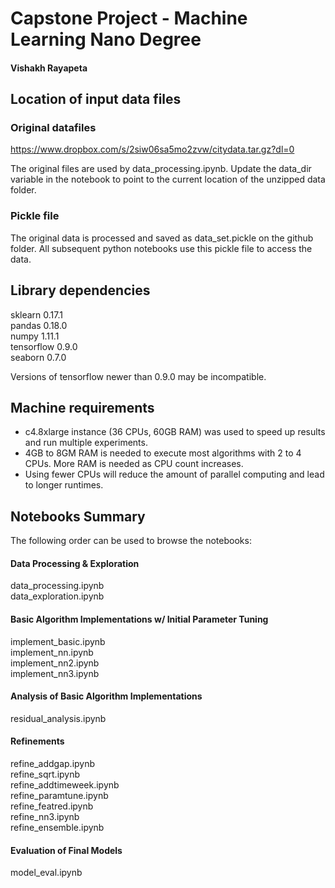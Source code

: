 # Capstone Project - Machine Learning Nano Degree
#### Vishakh Rayapeta

## Location of input data files
### Original datafiles
https://www.dropbox.com/s/2siw06sa5mo2zvw/citydata.tar.gz?dl=0

The original files are used by data\_processing.ipynb. Update the data\_dir variable in the notebook to point to the current location of the unzipped data folder.

### Pickle file
The original data is processed and saved as data\_set.pickle on the github folder. All subsequent python notebooks use this pickle file to access the data.


## Library dependencies
sklearn    0.17.1    
pandas     0.18.0    
numpy      1.11.1     
tensorflow 0.9.0    
seaborn    0.7.0    

Versions of tensorflow newer than 0.9.0 may be incompatible.

## Machine requirements
* c4.8xlarge instance (36 CPUs, 60GB RAM) was used to speed up results and run multiple experiments.    
* 4GB to 8GM RAM is needed to execute most algorithms with 2 to 4 CPUs. More RAM is needed as CPU count increases.
* Using fewer CPUs will reduce the amount of parallel computing and lead to longer runtimes.

## Notebooks Summary
The following order can be used to browse the notebooks:

#### Data Processing & Exploration
data\_processing.ipynb    
data\_exploration.ipynb     

#### Basic Algorithm Implementations w/ Initial Parameter Tuning
implement\_basic.ipynb    
implement\_nn.ipynb     
implement\_nn2.ipynb    
implement\_nn3.ipynb    

#### Analysis of Basic Algorithm Implementations
residual\_analysis.ipynb    

#### Refinements
refine\_addgap.ipynb     
refine\_sqrt.ipynb    
refine\_addtimeweek.ipynb    
refine\_paramtune.ipynb    
refine\_featred.ipynb     
refine\_nn3.ipynb     
refine\_ensemble.ipynb     

#### Evaluation of Final Models
model\_eval.ipynb    